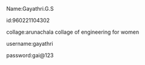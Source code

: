 Name:Gayathri.G.S

id:960221104302

collage:arunachala collage of engineering for women

username:gayathri

password:gai@123
